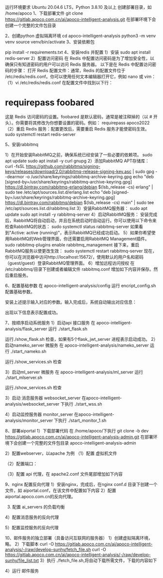 
运行环境要求
Ubuntu 20.04.6 LTS，Python 3.8.10 及以上
创建部署目录，如 /home/apoco
1、下载部署文件
git clone  https://gitlab.apoco.com.cn/ai/apoco-intelligent-analysis.git
在部署环境下会创建一个完整的文件包目录

2、创建python 虚拟隔离环境
cd apoco-intelligent-analysis
python3 -m venv venv
source venv/bin/activate
3、安装依赖包

pip install -r requirements.txt
4、安装redis 并配置
1）安装 sudo apt install redis-server
2）配置访问密码
在 Redis 中配置访问密码是为了增加安全性，以确保只有知道密码的用户可以访问 Redis 服务器。
以下是在 Redis 中配置访问密码的步骤：
打开 Redis 配置文件：通常，Redis 的配置文件位于 /etc/redis/redis.conf。你可以使用任何文本编辑器打开它，例如 nano 或 vim：
（1）vi /etc/redis/redis.conf
在配置文件中找到以下行：
# requirepass foobared
这是 Redis 访问密码的设置。foobared 是默认密码，通常是被注释掉的（以 # 开头）。你需要将其修改为你想要设置的密码。例如：
requirepass apoco2022
（2）重启 Redis 服务：配置更改后，需要重启 Redis 服务才能使密码生效。
sudo systemctl restart redis-server

5、安装rabbitmq

1）在开始安装RabbitMQ之前，确保系统已经安装了一些必要的依赖项。
sudo apt update
sudo apt install -y curl gnupg
2）添加RabbitMQ APT存储库：
curl -fsSL https://github.com/rabbitmq/signing-keys/releases/download/2.0/rabbitmq-release-signing-key.asc | sudo gpg --dearmor -o /usr/share/keyrings/rabbitmq-archive-keyring.gpg
echo "deb [signed-by=/usr/share/keyrings/rabbitmq-archive-keyring.gpg] https://dl.bintray.com/rabbitmq-erlang/debian $(lsb_release -cs) erlang" | sudo tee /etc/apt/sources.list.d/erlang.list
echo "deb [signed-by=/usr/share/keyrings/rabbitmq-archive-keyring.gpg] https://dl.bintray.com/rabbitmq/debian $(lsb_release -cs) main" | sudo tee /etc/apt/sources.list.d/rabbitmq.list
3）安装RabbitMQ服务器：
sudo apt update
sudo apt install -y rabbitmq-server
4）启动RabbitMQ服务：
安装完成后，RabbitMQ将自动启动，并且在系统启动时自动运行。你可以使用以下命令来检查RabbitMQ的状态：
sudo systemctl status rabbitmq-server
如果看到"Active: active (running)"，表示RabbitMQ已经成功启动。
5）如果你希望使用RabbitMQ的Web管理界面，你还需要启用RabbitMQ Management插件。
sudo rabbitmq-plugins enable rabbitmq_management
接下来，重启RabbitMQ服务以使更改生效：
sudo systemctl restart rabbitmq-server
现在，你可以在浏览器中访问http://localhost:15672/，使用默认的用户名和密码（guest/guest）登录RabbitMQ管理界面。
6）增加远程访问授权
在 /etc/rabbitmq/目录下创建或者编辑文件 rabbitmq.conf 增加如下内容并保存。然后重启服务。


6、配置基础参数
在 apoco-intelligent-analysis/config 运行 encript_config.sh 配置基础参数。


安装上述提示输入对应的参数。输入完成后，系统自动输出对应信息：

出现以下信息表示配置成功。


7、按顺序启动系统服务
1）启动api 接口服务
在 apoco-intelligent-analysis/flask_server 运行 ./start_flask.sh

运行./show_flask.sh 检查，如果有5个flask_jwt_server 进程表示启动成功。
2）启动nameko_server 微服务
在 apoco-intelligent-analysis/nameko_server 运行 ./start_nameko.sh

运行./show_services.sh 检查


3）启动ml_server 微服务 
在 apoco-intelligent-analysis/ml_server 运行 ./start_mlserver.sh

运行./show_services.sh 检查


3）启动 消息服务器 websocket_server 
在apoco-intelligent-analysis/websocket_server 下执行 ./start_wss.sh


4）启动监控服务器 monitor_server
在apoco-intelligent-analysis/monitor_server 下执行 ./start_monitor_1.sh


8、部署aiportal
1）下载部署代码
在 /home/apoco/下执行
git clone -b dev https://gitlab.apoco.com.cn/ai/apoco-intelligent-analysis-admin.git
在部署环境下会创建一个完整的文件包目录 apoco-intelligent-analysis-admin

2）配置webserver，以apache 为例
（1）配置 虚拟机文件

（2）配置端口：

（3）配置 api 代理，在 apache2.conf 文件尾部增加如下内容



9、nginx 配置反向代理
1）安装nginx，完成后，在nginx conf.d 目录下创建一个文件，如 aiportal.conf，在该文件中配置如下内容
2）配置aiportal.apoco.com.cn的反向代理。

3) 配置 ai_servers 的负载均衡



4）配置消息服务的反向代理

5）配置监控服务的反向代理


10、邮件服务的独立部署（具备访问互联网的服务器）
1）创建虚拟隔离环境，略。
2）下载脚本 
curl -O https://gitlab.apoco.com.cn/ai/apoco-intelligent-analysis/-/raw/develop-sunhy/fetch_file.sh
curl -O https://gitlab.apoco.com.cn/ai/apoco-intelligent-analysis/-/raw/develop-sunhy/file_list.txt
3）执行 ./fetch_file.sh,将自动下载所需文件，下载的内容如下

4）运行 邮件服务 


